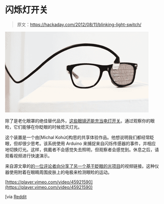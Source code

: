 # 闪烁灯开关

> 原文：<https://hackaday.com/2012/08/11/blinking-light-switch/>

![](img/967ca34e5d792cadc3b00feeccad46f8.png "blinking-light-switch")

除了是老化眼罩的绝佳替代品外，[这些眼镜还能充当电灯开关](http://www.fastcodesign.com/1670409/glasses-that-turn-off-the-lights-every-time-you-blink)。通过观察你的眼睑，它们能够在你眨眼的时候熄灭灯光。

这个装置是一个由[Michal Kohút]构思的共享体验作品。他想说明我们都经常眨眼，但却很少思考。该系统使用 Arduino 来捕捉来自闪烁传感器的事件，并相应地切换灯光。这样，佩戴者不会感觉失去照明，但观察者会感觉到。休息之后，请观看视频进行快速演示。

来自源文章的[的一位评论者向](http://www.creativeapplications.net/environment/0-1-blink-and-the-lights-go-out-light-installation-by-michal-kohut/)[分享了另一个基于眨眼的光项目](https://vimeo.com/40469251)的视频链接。这种仪器使用附着在眼睛周围皮肤上的电极来检测眼睑的运动。

[https://player.vimeo.com/video/45921590](https://player.vimeo.com/video/45921590)

[via [Reddit](http://www.reddit.com/r/gadgets/comments/xuex9/glasses_that_turn_off_the_lights_every_time_you/)